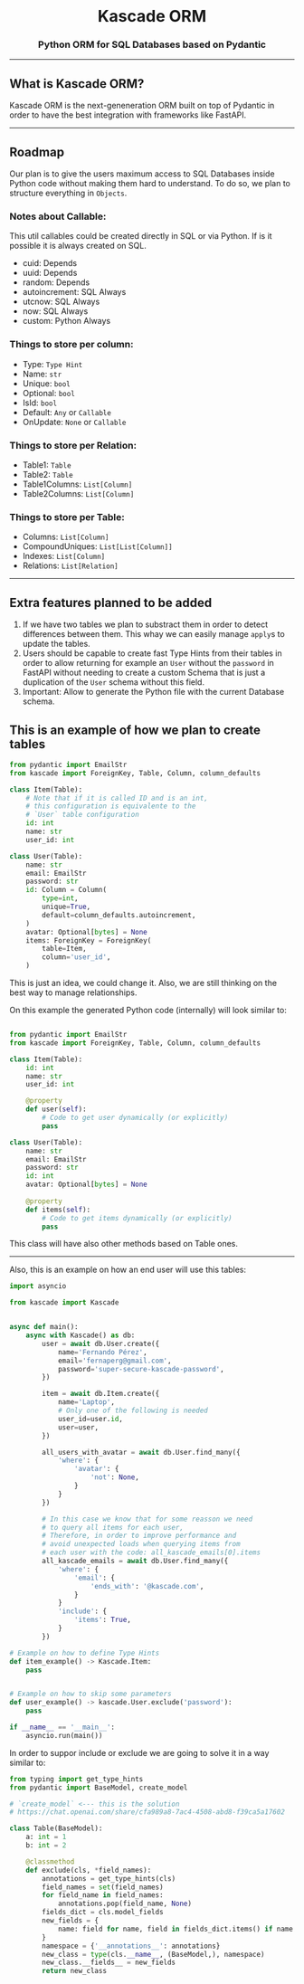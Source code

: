 <br />

<div align="center">
    <h1>Kascade ORM</h1>
    <p><h3 align="center">Python ORM for SQL Databases based on Pydantic</h3></p>
    <div align="center">
    </div>
</div>

<hr>

## What is Kascade ORM?

Kascade ORM is the next-geneneration ORM built on top of Pydantic in order to have the best integration with frameworks like FastAPI.

---

## Roadmap

Our plan is to give the users maximum access to SQL Databases inside Python code without making them hard to understand.
To do so, we plan to structure everything in `Objects`.

### Notes about Callable:

This util callables could be created directly in SQL or via Python.
If is it possible it is always created on SQL.

- cuid: Depends
- uuid: Depends
- random: Depends
- autoincrement: SQL Always
- utcnow: SQL Always
- now: SQL Always
- custom: Python Always

### Things to store per column:

- Type: `Type Hint`
- Name: `str`
- Unique: `bool`
- Optional: `bool`
- IsId: `bool`
- Default: `Any` or `Callable`
- OnUpdate: `None` or `Callable`

### Things to store per Relation:
- Table1: `Table`
- Table2: `Table`
- Table1Columns: `List[Column]`
- Table2Columns: `List[Column]`

### Things to store per Table:

- Columns: `List[Column]`
- CompoundUniques: `List[List[Column]]`
- Indexes: `List[Column]`
- Relations: `List[Relation]`

---

## Extra features planned to be added

1. If we have two tables we plan to substract them in order to detect differences between them. This whay we can easily manage `apply`s to update the tables.
2. Users should be capable to create fast Type Hints from their tables in order to allow returning for example an `User` without the `password` in FastAPI without needing to create a custom Schema that is just a duplication of the `User` schema without this field.
3. Important: Allow to generate the Python file with the current Database schema.

## This is an example of how we plan to create tables

```python
from pydantic import EmailStr
from kascade import ForeignKey, Table, Column, column_defaults

class Item(Table):
    # Note that if it is called ID and is an int,
    # this configuration is equivalente to the
    # `User` table configuration
    id: int
    name: str
    user_id: int

class User(Table):
    name: str
    email: EmailStr
    password: str
    id: Column = Column(
        type=int,
        unique=True,
        default=column_defaults.autoincrement,
    )
    avatar: Optional[bytes] = None
    items: ForeignKey = ForeignKey(
        table=Item,
        column='user_id',
    )
```

This is just an idea, we could change it. Also, we are still thinking on the best way to manage relationships.

On this example the generated Python code (internally) will look similar to:

```python

from pydantic import EmailStr
from kascade import ForeignKey, Table, Column, column_defaults

class Item(Table):
    id: int
    name: str
    user_id: int    

    @property
    def user(self):
        # Code to get user dynamically (or explicitly)
        pass

class User(Table):
    name: str
    email: EmailStr
    password: str
    id: int
    avatar: Optional[bytes] = None
    
    @property
    def items(self):
        # Code to get items dynamically (or explicitly)
        pass

```

This class will have also other methods based on Table ones.

---

Also, this is an example on how an end user will use this tables:

```python
import asyncio

from kascade import Kascade


async def main():
    async with Kascade() as db:
        user = await db.User.create({
            name='Fernando Pérez',
            email='fernaperg@gmail.com',
            password='super-secure-kascade-password',
        })

        item = await db.Item.create({
            name='Laptop',
            # Only one of the following is needed
            user_id=user.id,
            user=user,
        })

        all_users_with_avatar = await db.User.find_many({
            'where': {
                'avatar': {
                    'not': None,
                }
            }
        })

        # In this case we know that for some reasson we need
        # to query all items for each user,
        # Therefore, in order to improve performance and
        # avoid unexpected loads when querying items from
        # each user with the code: all_kascade_emails[0].items
        all_kascade_emails = await db.User.find_many({
            'where': {
                'email': {
                    'ends_with': '@kascade.com',
                }
            }
            'include': {
                'items': True,
            }
        })

# Example on how to define Type Hints
def item_example() -> Kascade.Item:
    pass


# Example on how to skip some parameters
def user_example() -> kascade.User.exclude('password'):
    pass

if __name__ == '__main__':
    asyncio.run(main())

```

In order to suppor include or exclude we are going to solve it in a way similar to:

```python
from typing import get_type_hints
from pydantic import BaseModel, create_model

# `create_model` <--- this is the solution
# https://chat.openai.com/share/cfa989a8-7ac4-4508-abd8-f39ca5a17602

class Table(BaseModel):
    a: int = 1
    b: int = 2

    @classmethod
    def exclude(cls, *field_names):
        annotations = get_type_hints(cls)
        field_names = set(field_names)
        for field_name in field_names:
            annotations.pop(field_name, None)
        fields_dict = cls.model_fields
        new_fields = {
            name: field for name, field in fields_dict.items() if name not in field_names
        }
        namespace = {'__annotations__': annotations}
        new_class = type(cls.__name__, (BaseModel,), namespace)
        new_class.__fields__ = new_fields
        return new_class
```
